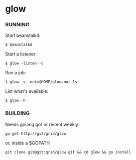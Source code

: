 # glow

### RUNNING

Start beanstalkd:

```
$ beanstalkd
```

Start a listener:

```
$ glow -listen -v
```

Run a job:

```
$ glow -v -out=$HOME/glow.out ls
```

List what's available:

```
$ glow -h
```

### BUILDING

Needs golang go1 or recent weekly. 

```
go get http://git/grid/glow
```

or, inside a $GOPATH

```
git clone git@git:grid/glow.git && cd glow && go install
```
